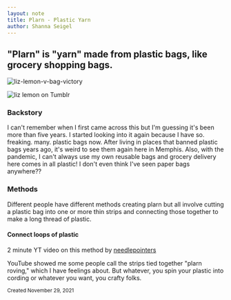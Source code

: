 ```yaml
---
layout: note
title: Plarn - Plastic Yarn
author: Shanna Seigel
---
```



## **"Plarn"** is "yarn" made from plastic bags, like grocery shopping bags. 

![liz-lemon-v-bag-victory](liz-lemon-v-bag-victory.png)


![liz lemon on Tumblr](https://external-content.duckduckgo.com/iu/?u=https%3A%2F%2Ftse1.mm.bing.net%2Fth%3Fid%3DOIP.gUbkKMNL-RFiXwd2FNB5GAHaHa%26pid%3DApi&f=1)


### Backstory
I can't remember when I first came across this but I'm guessing it's been more than five years. I started looking into it again because I have so. freaking. many. plastic bags now. After living in places that banned plastic bags years ago, it's weird to see them again here in Memphis. Also, with the pandemic, I can't always use my own reusable bags and grocery delivery here comes in all plastic! I don't even think I've seen paper bags anywhere??

### Methods
Different people have different methods creating plarn but all involve cutting a plastic bag into one or more thin strips and connecting those together to make a long thread of plastic.

#### Connect loops of plastic
2 minute YT video on this method by [needlepointers](https://www.youtube.com/watch?v=gQwTcizA7Oo)



YouTube showed me some people call the strips tied together "plarn roving," which I have feelings about. But whatever, you spin your plastic into cording or whatever you want, you crafty folks.





<small>Created November 29, 2021</small>